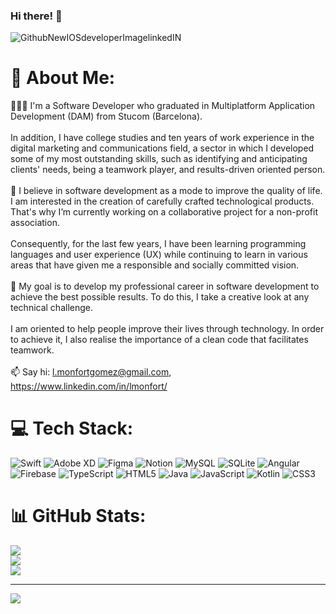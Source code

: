 ### Hi there! 👋  

![GithubNewIOSdeveloperImagelinkedIN](https://user-images.githubusercontent.com/106591528/205136922-6657c779-62c3-4a0a-b4b1-a1cc38c685bb.png)


# 💫 About Me:
👩🏻‍💻 I'm a Software Developer who graduated in Multiplatform Application Development (DAM) from Stucom (Barcelona).<br><br>In addition, I have college studies and ten years of work experience in the digital marketing and communications field, a sector in which I developed some of my most outstanding skills, such as identifying and anticipating clients' needs, being a teamwork player, and results-driven oriented person.<br><br>📲 I believe in software development as a mode to improve the quality of life. I am interested in the creation of carefully crafted technological products. That's why I’m currently working on a collaborative project for a non-profit association.<br><br>Consequently, for the last few years, I have been learning programming languages and user experience (UX) while continuing to learn in various areas that have given me a responsible and socially committed vision.<br><br>🎯 My goal is to develop my professional career in software development to achieve the best possible results. To do this, I take a creative look at any technical challenge.<br><br>I am oriented to help people improve their lives through technology. In order to achieve it, I also realise the importance of a clean code that facilitates teamwork.<br><br>📫 Say hi: l.monfortgomez@gmail.com, https://www.linkedin.com/in/lmonfort/


# 💻 Tech Stack:
![Swift](https://img.shields.io/badge/swift-F54A2A?style=for-the-badge&logo=swift&logoColor=white) ![Adobe XD](https://img.shields.io/badge/Adobe%20XD-470137?style=for-the-badge&logo=Adobe%20XD&logoColor=#FF61F6) 	![Figma](https://img.shields.io/badge/figma-%23F24E1E.svg?style=for-the-badge&logo=figma&logoColor=white) ![Notion](https://img.shields.io/badge/Notion-%23000000.svg?style=for-the-badge&logo=notion&logoColor=white) ![MySQL](https://img.shields.io/badge/mysql-%2300f.svg?style=for-the-badge&logo=mysql&logoColor=white) ![SQLite](https://img.shields.io/badge/sqlite-%2307405e.svg?style=for-the-badge&logo=sqlite&logoColor=white) ![Angular](https://img.shields.io/badge/angular-%23DD0031.svg?style=for-the-badge&logo=angular&logoColor=white) ![Firebase](https://img.shields.io/badge/firebase-%23039BE5.svg?style=for-the-badge&logo=firebase) ![TypeScript](https://img.shields.io/badge/typescript-%23007ACC.svg?style=for-the-badge&logo=typescript&logoColor=white) ![HTML5](https://img.shields.io/badge/html5-%23E34F26.svg?style=for-the-badge&logo=html5&logoColor=white) ![Java](https://img.shields.io/badge/java-%23ED8B00.svg?style=for-the-badge&logo=java&logoColor=white) ![JavaScript](https://img.shields.io/badge/javascript-%23323330.svg?style=for-the-badge&logo=javascript&logoColor=%23F7DF1E) ![Kotlin](https://img.shields.io/badge/kotlin-%230095D5.svg?style=for-the-badge&logo=kotlin&logoColor=white) ![CSS3](https://img.shields.io/badge/css3-%231572B6.svg?style=for-the-badge&logo=css3&logoColor=white)
# 📊 GitHub Stats:
![](https://github-readme-stats.vercel.app/api?username=laumonfort&theme=dark&hide_border=false&include_all_commits=true&count_private=true)<br/>
![](https://github-readme-streak-stats.herokuapp.com/?user=laumonfort&theme=dark&hide_border=false)<br/>
![](https://github-readme-stats.vercel.app/api/top-langs/?username=laumonfort&theme=dark&hide_border=false&include_all_commits=true&count_private=true&layout=compact)

---
[![](https://visitcount.itsvg.in/api?id=laumonfort&icon=0&color=0)](https://visitcount.itsvg.in)

<!-- Proudly created with GPRM ( https://gprm.itsvg.in ) -->
<!--
**laumonfort/laumonfort** is a ✨ _special_ ✨ repository because its `README.md` (this file) appears on your GitHub profile.

Here are some ideas to get you started:

- 🔭 I’m currently working on ...
- 👯 I’m looking to collaborate on ...
- 🤔 I’m looking for help with ...
- 💬 Ask me about ...
- 📫 How to reach me: ...
- 😄 Pronouns: ...
- ⚡ Fun fact: ...
-->
